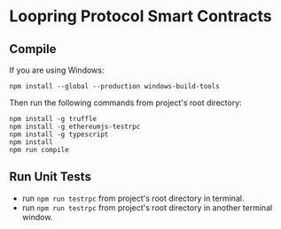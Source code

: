 # Loopring Protocol Smart Contracts

## Compile


If you are using Windows:
```
npm install --global --production windows-build-tools
```

Then run the following commands from project's root directory:
 
```
npm install -g truffle
npm install -g ethereumjs-testrpc
npm install -g typescript
npm install
npm run compile
```
    
## Run Unit Tests  
* run `npm run testrpc` from project's root directory in terminal.  
* run `npm run testrpc` from project's root directory in another terminal window.  